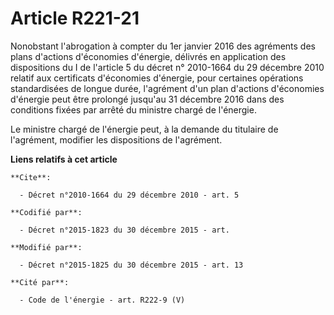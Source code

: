 # Article R221-21

Nonobstant l'abrogation à compter du 1er janvier 2016 des agréments des plans d'actions d'économies d'énergie, délivrés en
application des dispositions du I de l'article 5 du décret n° 2010-1664 du 29 décembre 2010 relatif aux certificats
d'économies d'énergie, pour certaines opérations standardisées  de longue durée, l'agrément d'un plan d'actions d'économies
d'énergie peut être prolongé jusqu'au 31 décembre 2016 dans des conditions fixées par arrêté du ministre chargé de l'énergie.

Le ministre chargé de l'énergie peut, à la demande du titulaire de l'agrément, modifier les dispositions de l'agrément.

**Liens relatifs à cet article**

	**Cite**:

	  - Décret n°2010-1664 du 29 décembre 2010 - art. 5

	**Codifié par**:

	  - Décret n°2015-1823 du 30 décembre 2015 - art.

	**Modifié par**:

	  - Décret n°2015-1825 du 30 décembre 2015 - art. 13

	**Cité par**:

	  - Code de l'énergie - art. R222-9 (V)
